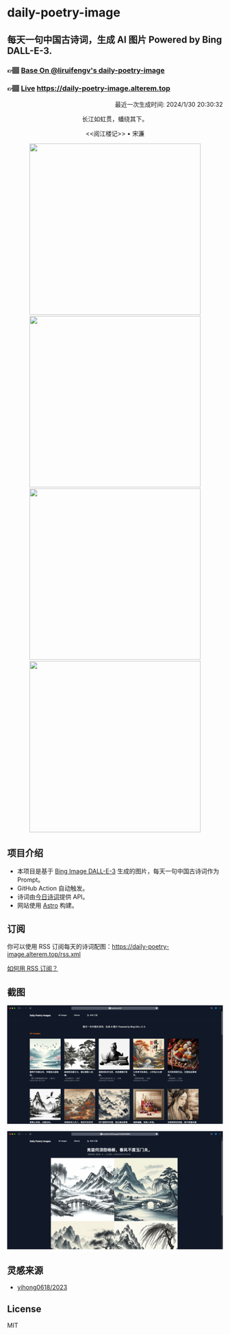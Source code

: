
# daily-poetry-image

## 每天一句中国古诗词，生成 AI 图片 Powered by Bing DALL-E-3.

### 👉🏽 [Base On @liruifengv's daily-poetry-image](https://github.com/liruifengv/daily-poetry-image)

### 👉🏽 [Live](https://daily-poetry-image.alterem.top/) https://daily-poetry-image.alterem.top

<p align="right">
  最近一次生成时间: 2024/1/30 20:30:32
</p>
<p align="center">
长江如虹贯，蟠绕其下。
</p>
<p align="center">
<<阅江楼记>> • 宋濂
</p>
<p align="center">
<img src="https://tse1.mm.bing.net/th/id/OIG4.eJmYEEejVxHq7bCzIi1U" height="400" width="400" />
<img src="https://tse1.mm.bing.net/th/id/OIG4.0mKUfjABEn.OObl_Wik6" height="400" width="400" />
<img src="https://tse3.mm.bing.net/th/id/OIG4.Uc7dqutIQrPizCtPNDhH" height="400" width="400" />
<img src="https://tse1.mm.bing.net/th/id/OIG4.Lz2lX0zkVZ3oYcCOG083" height="400" width="400" />
</p>

## 项目介绍

-   本项目是基于 [Bing Image DALL-E-3](https://www.bing.com/images/create) 生成的图片，每天一句中国古诗词作为 Prompt。
-   GitHub Action 自动触发。
-   诗词由[今日诗词](https://www.jinrishici.com/)提供 API。
-   网站使用 [Astro](https://astro.build) 构建。

## 订阅

你可以使用 RSS 订阅每天的诗词配图：https://daily-poetry-image.alterem.top/rss.xml

[如何用 RSS 订阅？](https://zhuanlan.zhihu.com/p/55026716)

## 截图

![图片列表](./screenshots/Snipaste_2023-12-28_21-00-26.png)

![图片详情](./screenshots/Snipaste_2023-12-28_21-00-53.png)

## 灵感来源

-   [yihong0618/2023](https://github.com/yihong0618/2023)

## License

MIT
